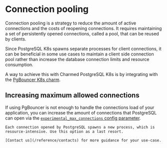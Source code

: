 # Connection pooling 

Connection pooling is a strategy to reduce the amount of active connections and the costs of reopening connections. It requires maintaining a set of persistently opened connections, called a pool, that can be reused by clients.

Since PostgreSQL K8s spawns separate processes for client connections, it can be beneficial in some use cases to maintain a client side connection pool rather than increase the database connection limits and resource consumption. 

A way to achieve this with Charmed PostgreSQL K8s is by integrating with the [PgBouncer K8s charm](https://charmhub.io/pgbouncer-k8s).	

## Increasing maximum allowed connections

If using PgBouncer is not enough to handle the connections load of your application, you can increase the amount of connections that PostgreSQL can open via the [`experimental_max_connections` config parameter](https://charmhub.io/postgresql-k8s/configurations#experimental_max_connections). 

```{caution}
Each connection opened by PostgreSQL spawns a new process, which is resource-intensive. Use this option as a last resort.

[Contact us](/reference/contacts) for more guidance for your use-case.
```

